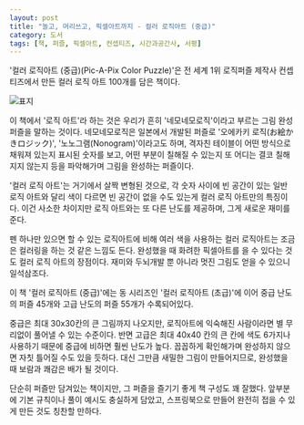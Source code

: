 ```yaml
---
layout: post
title: "놀고, 머리쓰고, 픽셀아트까지 - 컬러 로직아트 (중급)"
category: 도서
tags: [책, 퍼즐, 픽셀아트, 컨셉티즈, 시간과공간사, 서평]
---
```


'컬러 로직아트 (중급)(Pic-A-Pix Color Puzzle)'은
전 세계 1위 로직퍼즐 제작사 컨셉티즈에서 만든 컬러 로직 아트 100개를 담은 책이다.

![표지](https://lh3.googleusercontent.com/fgmUH5ato2ylKMq97LnoGZyyg0AtgSKutfyKHLlR1CfV4jHMagII4EesnOqgjI6NcSvufHrZ5IL_jg=s480)

이 책에서 '로직 아트'라 하는 것은 우리가 흔히 '네모네모로직'이라고 부르는 그림 완성 퍼즐을 말하는 것이다.
네모네모로직은 일본에서 개발된 퍼즐로 '오에카키 로직(お絵かきロジック)', '노노그램(Nonogram)'이라고도 하며,
격자친 테이블이 어떤 방식으로 채워져 있는지 표시된 숫자를 보고,
어떤 부분이 칠해질 수 있는지 또 어디는 결코 칠해지지 않는지 등을 파악해가며 그림을 완성하는 퍼즐이다.

'컬러 로직 아트'는 거기에서 살짝 변형된 것으로,
각 숫자 사이에 빈 공간이 있는 일반 로직 아트와 달리
색이 다르면 빈 공간이 없을 수도 있는게 컬러 로직 아트만의 특징이다.
이건 사소한 차이지만 로직 아트와는 또 다른 난도를 제공하며,
그게 새로운 재미를 준다.

펜 하나만 있으면 할 수 있는 로직아트에 비해 여러 색을 사용하는 컬러 로직아트는
조금은 컬러링을 하는 것 같은 느낌도 든다.
완성했을 때 화려한 픽셀아트를 을 수 있다는 것도 컬러 로직 아트의 장점이다.
재미와 두뇌개발 뿐 아니라 멋진 그림도 얻을 수 있으니 일석삼조다.

이 책 '컬러 로직아트 (중급)'에는 동 시리즈인 '컬러 로직아트 (초급)'에 이어
중급 난도의 퍼즐 45개와
고급 난도의 퍼즐 55개가 수록되어있다.

중급은 최대 30x30칸의 큰 그림까지 나오지만,
로직아트에 익숙해진 사람이라면 별 무리없이 풀어낼 수 있는 수준이다.
반면 고급은 최대 40x40 칸의 큰 칸에 색도 6가지나 사용하기 때문에
중급에 비하면 훨씬 난도가 높다.
꼽꼽하게 확인해가며 완성하지 않으면 자칫 틀어질 수도 있을 듯하다.
대신 그만큼 새밀한 그림이 만들어지므로, 완성했을 때 보람과 쾌감은 배가 될 것이다.

단순히 퍼즐만 담겨있는 책이지만,
그 퍼즐을 즐기기 좋게 책 구성도 꽤 잘했다.
앞부분에 기본 규칙이나 풀이 예시도 충실하게 담았고,
스프링북으로 만들어 완전히 접을 수 있게 만든 것도 칭찬할 만하다.
